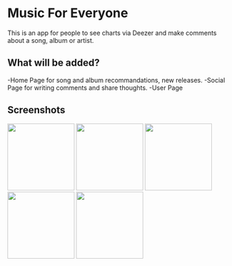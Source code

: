 # Music For Everyone

This is an app for people to see charts via Deezer and make comments about a song, album or artist.

## What will be added?
-Home Page for song and album recommandations, new releases.
-Social Page for writing comments and share thoughts.
-User Page

## Screenshots
<img src="https://user-images.githubusercontent.com/75737586/196024366-d69d0f14-e650-4eb1-aee2-a2302081c890.png" width="150">
<img src="https://user-images.githubusercontent.com/75737586/196024370-68494783-b4e0-4572-9cc6-c54f1020a215.png" width="150">
<img src="https://user-images.githubusercontent.com/75737586/196024369-c4edf6b9-b938-485b-9ae7-3a39edaa41df.png" width="150">
<img src="https://user-images.githubusercontent.com/75737586/196024364-c77fe3ec-8405-45ee-b7a5-44ba9e9910a5.png" width="150">
<img src="https://user-images.githubusercontent.com/75737586/196024367-838787fb-918a-4939-bc1a-e55d2cdcbfcb.png" width="150">
